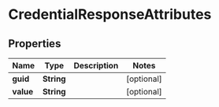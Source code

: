
# CredentialResponseAttributes

## Properties
Name | Type | Description | Notes
------------ | ------------- | ------------- | -------------
**guid** | **String** |  |  [optional]
**value** | **String** |  |  [optional]



